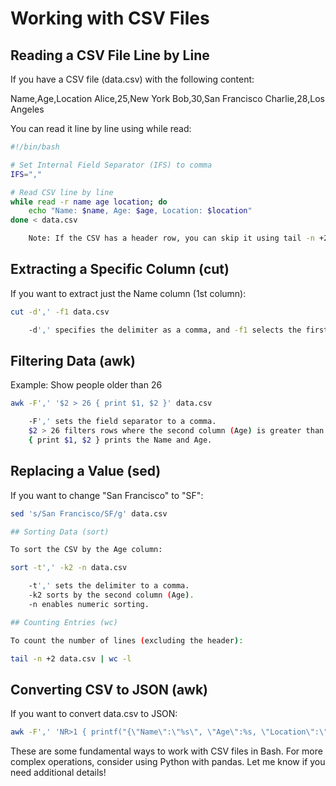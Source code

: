 # Working with CSV Files

## Reading a CSV File Line by Line

If you have a CSV file (data.csv) with the following content:

Name,Age,Location
Alice,25,New York
Bob,30,San Francisco
Charlie,28,Los Angeles

You can read it line by line using while read:

```bash
#!/bin/bash

# Set Internal Field Separator (IFS) to comma
IFS=","

# Read CSV line by line
while read -r name age location; do
    echo "Name: $name, Age: $age, Location: $location"
done < data.csv

    Note: If the CSV has a header row, you can skip it using tail -n +2 data.csv.
```

## Extracting a Specific Column (cut)

If you want to extract just the Name column (1st column):

```bash
cut -d',' -f1 data.csv

    -d',' specifies the delimiter as a comma, and -f1 selects the first column.
```
## Filtering Data (awk)
Example: Show people older than 26

```bash
awk -F',' '$2 > 26 { print $1, $2 }' data.csv

    -F',' sets the field separator to a comma.
    $2 > 26 filters rows where the second column (Age) is greater than 26.
    { print $1, $2 } prints the Name and Age.
```

## Replacing a Value (sed)

If you want to change "San Francisco" to "SF":

```bash
sed 's/San Francisco/SF/g' data.csv

## Sorting Data (sort)

To sort the CSV by the Age column:

sort -t',' -k2 -n data.csv

    -t',' sets the delimiter to a comma.
    -k2 sorts by the second column (Age).
    -n enables numeric sorting.

## Counting Entries (wc)

To count the number of lines (excluding the header):

tail -n +2 data.csv | wc -l
```

## Converting CSV to JSON (awk)

If you want to convert data.csv to JSON:

```bash
awk -F',' 'NR>1 { printf("{\"Name\":\"%s\", \"Age\":%s, \"Location\":\"%s\"}\n", $1, $2, $3) }' data.csv
```
These are some fundamental ways to work with CSV files in Bash. For more complex operations, consider using Python with pandas. Let me know if you need additional details!
